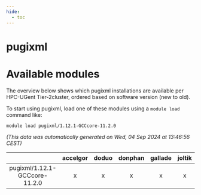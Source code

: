 ```yaml
---
hide:
  - toc
---
```


pugixml
=======

# Available modules


The overview below shows which pugixml installations are available per HPC-UGent Tier-2cluster, ordered based on software version (new to old).

To start using pugixml, load one of these modules using a `module load` command like:

```shell
module load pugixml/1.12.1-GCCcore-11.2.0
```

*(This data was automatically generated on Wed, 04 Sep 2024 at 13:46:56 CEST)*  

| |accelgor|doduo|donphan|gallade|joltik|shinx|skitty|
| :---: | :---: | :---: | :---: | :---: | :---: | :---: | :---: |
|pugixml/1.12.1-GCCcore-11.2.0|x|x|x|x|x|-|x|
